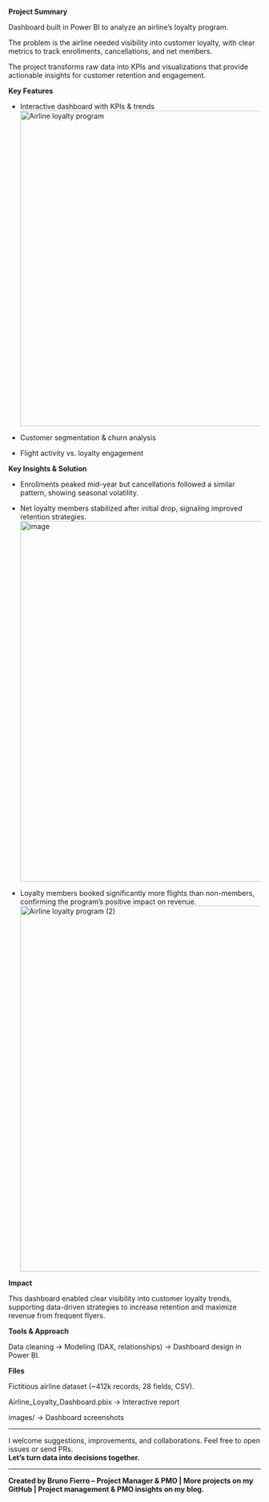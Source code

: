 **Project Summary**

Dashboard built in Power BI to analyze an airline’s loyalty program. 

The problem is the airline needed visibility into customer loyalty, with clear metrics to track enrollments, cancellations, and net members.

The project transforms raw data into KPIs and visualizations that provide actionable insights for customer retention and engagement.

**Key Features**

- Interactive dashboard with KPIs & trends
  <img width="1147" height="629" alt="Airline loyalty program" src="https://github.com/user-attachments/assets/e01b85a4-8d67-4ee9-b2a6-588c21bd4664" />

- Customer segmentation & churn analysis

- Flight activity vs. loyalty engagement 

**Key Insights & Solution**

- Enrollments peaked mid-year but cancellations followed a similar pattern, showing seasonal volatility.

- Net loyalty members stabilized after initial drop, signaling improved retention strategies.
  <img width="1281" height="719" alt="image" src="https://github.com/user-attachments/assets/88716e76-93bd-4135-be7d-49b8b0d6608f" />

- Loyalty members booked significantly more flights than non-members, confirming the program’s positive impact on revenue.
  <img width="1276" height="729" alt="Airline loyalty program (2)" src="https://github.com/user-attachments/assets/59328e7a-1bad-4e85-98a4-407331c1f618" />

**Impact**

This dashboard enabled clear visibility into customer loyalty trends, supporting data-driven strategies to increase retention and maximize revenue from frequent flyers.

**Tools & Approach**

Data cleaning → Modeling (DAX, relationships) → Dashboard design in Power BI.

**Files**

Fictitious airline dataset (~412k records, 28 fields, CSV).

Airline_Loyalty_Dashboard.pbix → Interactive report

images/ → Dashboard screenshots
_______________________________________
I welcome suggestions, improvements, and collaborations. Feel free to open issues or send PRs.  
**Let’s turn data into decisions together.**
_______________________________________
**Created by Bruno Fierro – Project Manager & PMO | More projects on my GitHub | Project management & PMO insights on my blog.**

